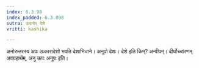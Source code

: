 ```yaml
---
index: 6.3.98
index_padded: 6.3.098
sutra: ऊदनोर् देशे
vritti: kashika

---
```

अनोरुत्तरस्य अपः ऊकारादेशो भवति देशाभिधाने। अनूपो देशः। देशे इति किम्? अन्वीपम्। दीर्घोच्चारणम् अवग्रहार्थम्, अनु ऊपः अनूपः इति।